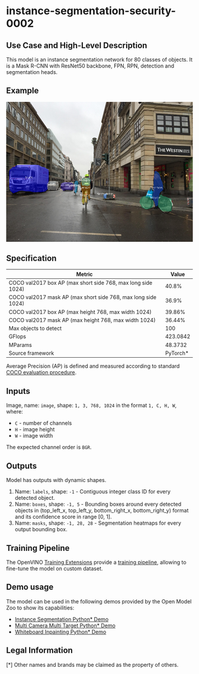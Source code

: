 # instance-segmentation-security-0002

## Use Case and High-Level Description

This model is an instance segmentation network for 80 classes of objects.
It is a Mask R-CNN with ResNet50 backbone, FPN, RPN, detection and
segmentation heads.

## Example

![](./assets/instance-segmentation-security-0002.png)

## Specification

| Metric                                                              | Value                                     |
|---------------------------------------------------------------------|-------------------------------------------|
| COCO val2017 box AP (max short side 768, max long side 1024)        | 40.8%                                     |
| COCO val2017 mask AP (max short side 768, max long side 1024)       | 36.9%                                     |
| COCO val2017 box AP (max height 768, max width 1024)                | 39.86%                                    |
| COCO val2017 mask AP (max height 768, max width 1024)               | 36.44%                                    |
| Max objects to detect                                               | 100                                       |
| GFlops                                                              | 423.0842                                  |
| MParams                                                             | 48.3732                                   |
| Source framework                                                    | PyTorch\*                                 |

Average Precision (AP) is defined and measured according to standard
[COCO evaluation procedure](https://cocodataset.org/#detection-eval).

## Inputs

Image, name: `image`, shape: `1, 3, 768, 1024` in the format `1, C, H, W`, where:

- `C` - number of channels
- `H` - image height
- `W` - image width

The expected channel order is `BGR`.

## Outputs

Model has outputs with dynamic shapes.

1. Name: `labels`, shape: `-1` - Contiguous integer class ID for every
   detected object.
2. Name: `boxes`, shape: `-1, 5` - Bounding boxes around every detected objects
   in (top_left_x, top_left_y, bottom_right_x, bottom_right_y) format and its
   confidence score in range [0, 1].
3. Name: `masks`, shape: `-1, 28, 28` - Segmentation heatmaps for every output
   bounding box.

## Training Pipeline

The OpenVINO [Training Extensions](https://github.com/openvinotoolkit/training_extensions/blob/misc/README.md) provide a [training pipeline](https://github.com/openvinotoolkit/training_extensions/blob/misc/models/instance_segmentation/model_templates/coco-instance-segmentation/readme.md), allowing to fine-tune the model on custom dataset.

## Demo usage

The model can be used in the following demos provided by the Open Model Zoo to show its capabilities:

* [Instance Segmentation Python\* Demo](../../../demos/instance_segmentation_demo/python/README.md)
* [Multi Camera Multi Target Python\* Demo](../../../demos/multi_camera_multi_target_tracking_demo/python/README.md)
* [Whiteboard Inpainting Python\* Demo](../../../demos/whiteboard_inpainting_demo/python/README.md)

## Legal Information
[*] Other names and brands may be claimed as the property of others.
